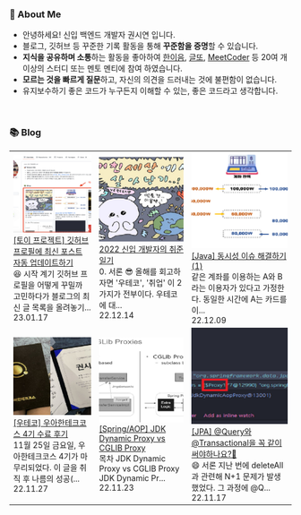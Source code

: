 ### 🚀 About Me

- 안녕하세요! 신입 백엔드 개발자 권시연 입니다.
- 블로그, 깃허브 등 꾸준한 기록 활동을 통해 **꾸준함을 증명**할 수 있습니다.
- **지식을 공유하며 소통**하는 활동을 좋아하여 [한이음](https://www.hanium.or.kr/portal/index.do), [글또](https://www.notion.so/ac5b18a482fb4df497d4e8257ad4d516), [MeetCoder](https://github.com/Meet-Coder-Study/posting-review) 등 20여 개 이상의 스터디 또는 멘토 멘티에 참여 하였습니다.
- **모르는 것을 빠르게 질문**하고, 자신의 의견을 드러내는 것에 불편함이 없습니다.
- 유지보수하기 좋은 코드가 누구든지 이해할 수 있는, 좋은 코드라고 생각합니다.

<br/>

### 📚 Blog
<table><tbody><tr>
<td>
    <a href="https://yeonyeon.tistory.com/293">
        <img width="100%" src="/img/2921824162152025940.png"/><br/>
        <div>[토이 프로젝트] 깃허브 프로필에 최신 포스트 자동 업데이트하기</div>
    </a>
    <div>😆 시작 계기 깃허브 프로필을 어떻게 꾸밀까 고민하다가 블로그의 최신 글 목록을 올려놓기...</div>
    <div>23.01.17</div>
</td>
<td>
    <a href="https://yeonyeon.tistory.com/292">
        <img width="100%" src="/img/3521313597840517153.png"/><br/>
        <div>2022 신입 개발자의 취준 일기</div>
    </a>
    <div>0. 서론 😎 올해를 회고하자면 '우테코', '취업' 이 2가지가 전부이다. 우테코에 대...</div>
    <div>22.12.14</div>
</td>
<td>
    <a href="https://yeonyeon.tistory.com/291">
        <img width="100%" src="/img/7738813480203556308.png"/><br/>
        <div>[Java] 동시성 이슈 해결하기 (1)</div>
    </a>
    <div>같은 계좌를 이용하는 A와 B라는 이용자가 있다고 가정한다. 동일한 시간에 A는 카드를 이...</div>
    <div>22.12.09</div>
</td>
</tr>
<tr>
<td>
    <a href="https://yeonyeon.tistory.com/290">
        <img width="100%" src="/img/8107788902087080007.png"/><br/>
        <div>[우테코] 우아한테크코스 4기 수료 후기</div>
    </a>
    <div>11월 25일 금요일, 우아한테크코스 4기가 마무리되었다. 이 글을 취직 후 나름의 성공(...</div>
    <div>22.11.27</div>
</td>
<td>
    <a href="https://yeonyeon.tistory.com/289">
        <img width="100%" src="/img/7894191095001502106.png"/><br/>
        <div>[Spring/AOP] JDK Dynamic Proxy vs CGLIB Proxy</div>
    </a>
    <div>목차 JDK Dynamic Proxy vs CGLIB Proxy JDK Dynamic Pr...</div>
    <div>22.11.23</div>
</td>
<td>
    <a href="https://yeonyeon.tistory.com/288">
        <img width="100%" src="/img/1885611039510474370.png"/><br/>
        <div>[JPA] @Query와 @Transactional을 꼭 같이 써야하나요?🤔</div>
    </a>
    <div>😄 서론 지난 번에 deleteAll과 관련해 N+1 문제가 발생했었다. 그 과정에 @Q...</div>
    <div>22.11.17</div>
</td>
</tr>
</tbody></table>